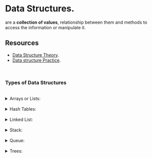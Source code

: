 # Data Structures.

are a **collection of values**, relationship between them and methods to access the information or manipulate it.

## Resources
- [Data Structure Theory](https://github.com/trekhleb/javascript-algorithms).
- [Data structure Practice](https://leetcode.com/explore/learn/).

<br />

### Types of Data Structures

<br />

<details>
	<summary>Arrays or Lists:</summary>

- are ordered collection of information addressed by indexes, There are arrays of type dynamics and statics:

	- statics: A specific amount of memory assigned because of number of data fixed (slots).
	- dynamics: Amount of memory undefined, this allows you to make modifications to them.

</details>

<br />

<details>
	<summary>Hash Tables:</summary>

- associative data structure (key - value) that use a hash function to address the info.

	- This hash function is used to calculate the index where data is stored.
	- Data is stored in slots o buckets in the table, the number of them is arbitrary
		and it is hash function task determine in which slot a element will be placed.

- useful for search info in a big amount of data.

	- If we have a uniform allocation of hashes, the cost of obtaining any data
	it will be uniform too, since it will not depend on the number of items saved
	since with the hash function we can easily obtain the index.
	

- Its main difference with objects is that a key will be 
	converted into a hash trough a particular hash function.

- hash table collision: two keys or more could be allocated with the same hash.

</details>

<br />

<details>
	<summary>Linked List:</summary>

- Organized node set that contains the value we need and a reference to the next node.

	- value: current node data.
	- Head: reference to first node.
	- Tail: reference to last node.
	- Next: reference to next node.
	- Prev: reference to previous node.

- Singly Linked List (one direction):

	- Each node save its value and the reference to the next node
	- In this type of list you can only advance in it forward.
		- So for get a previous value you need to start in the head again.
	

- Doubly linked list ( two directions)

	- Each node save its value and the reference to the next and prev node.
	- You can move forward and backward.

</details>

<br />

<details>
	<summary>Stack:</summary>

- Represents a sequence of elements in a linear data structure format.

	- access to the elements is bases on LIFO principle.
		- LIFO means, Last In , First out
	- Operations.
		- Push: adds an element to the top.
		- Pop: removes an element from the top.
		- Peek: View the topmost item in the stack.
</details>

<br />

<details>
	<summary>Queue:</summary>

- Represents a sequence of elements in a linear data structure format.

	- access to the elements is bases on FIFO principle.
		- FIFO means, First In , First out.
</details>

<br />

<details>
	<summary>Trees:</summary>

-	A tree is a hierarchical data structure in which elements are organized into interconnected nodes [see image].
	- The top node is called the "root

<img 
		src="../ilustrative_resources/tree_definition.png"
		alt="Big-O Complexity Chart"
		width="500"
		height="350"
/>


</details>
